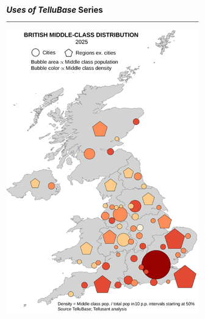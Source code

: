 ## *Uses of TelluBase* Series

---
#### <img  src="tellusant-british-middle-class-distribution-2025-map.svg" width="600" alt="British Middle Class Distribution in 2025">
